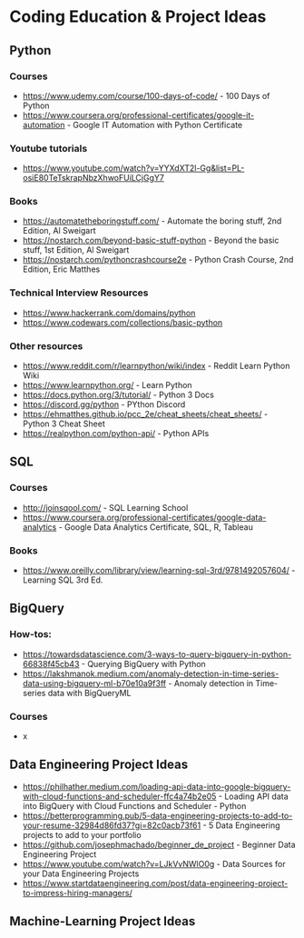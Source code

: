 # Coding Education & Project Ideas

## Python
### Courses
* https://www.udemy.com/course/100-days-of-code/ - 100 Days of Python
* https://www.coursera.org/professional-certificates/google-it-automation - Google IT Automation with Python Certificate

### Youtube tutorials
* https://www.youtube.com/watch?v=YYXdXT2l-Gg&list=PL-osiE80TeTskrapNbzXhwoFUiLCjGgY7

### Books
* https://automatetheboringstuff.com/ - Automate the boring stuff, 2nd Edition, Al Sweigart
* https://nostarch.com/beyond-basic-stuff-python - Beyond the basic stuff, 1st Edition, Al Sweigart
* https://nostarch.com/pythoncrashcourse2e - Python Crash Course, 2nd Edition, Eric Matthes

### Technical Interview Resources
* https://www.hackerrank.com/domains/python
* https://www.codewars.com/collections/basic-python

### Other resources
* https://www.reddit.com/r/learnpython/wiki/index - Reddit Learn Python Wiki
* https://www.learnpython.org/ - Learn Python
* https://docs.python.org/3/tutorial/ - Python 3 Docs
* https://discord.gg/python - PYthon Discord
* https://ehmatthes.github.io/pcc_2e/cheat_sheets/cheat_sheets/ - Python 3 Cheat Sheet
* https://realpython.com/python-api/ - Python APIs

## SQL
### Courses
* http://joinsqool.com/ - SQL Learning School
* https://www.coursera.org/professional-certificates/google-data-analytics - Google Data Analytics Certificate, SQL, R, Tableau

### Books
* https://www.oreilly.com/library/view/learning-sql-3rd/9781492057604/ - Learning SQL 3rd Ed.

## BigQuery
### How-tos:
* https://towardsdatascience.com/3-ways-to-query-bigquery-in-python-66838f45cb43 - Querying BigQuery with Python
* https://lakshmanok.medium.com/anomaly-detection-in-time-series-data-using-bigquery-ml-b70e10a9f3ff - Anomaly detection in Time-series data with BigQueryML


### Courses
* x

## Data Engineering Project Ideas
* https://philhather.medium.com/loading-api-data-into-google-bigquery-with-cloud-functions-and-scheduler-ffc4a74b2e05 - Loading API data into BigQuery with Cloud Functions and Scheduler - Python
* https://betterprogramming.pub/5-data-engineering-projects-to-add-to-your-resume-32984d86fd37?gi=82c0acb73f61 - 5 Data Engineering projects to add to your portfolio
* https://github.com/josephmachado/beginner_de_project - Beginner Data Engineering Project
* https://www.youtube.com/watch?v=LJkVvNWlO0g - Data Sources for your Data Engineering Projects
* https://www.startdataengineering.com/post/data-engineering-project-to-impress-hiring-managers/

## Machine-Learning Project Ideas
